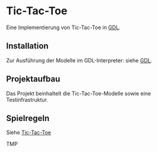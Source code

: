 # Tic-Tac-Toe

Eine Implementierung von Tic-Tac-Toe in [GDL](https://git.rwth-aachen.de/monticore/EmbeddedMontiArc/languages/GDL).

## Installation

Zur Ausführung der Modelle im GDL-Interpreter: siehe [GDL](https://git.rwth-aachen.de/monticore/EmbeddedMontiArc/languages/GDL).

## Projektaufbau

Das Projekt beinhaltelt die Tic-Tac-Toe-Modelle sowie eine Testinfrastruktur.

## Spielregeln

Siehe [Tic-Tac-Toe](https://de.wikipedia.org/wiki/Tic-Tac-Toe)

TMP
